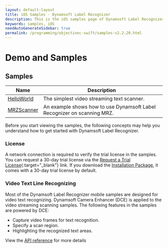 ```yaml
---
layout: default-layout
title: iOS Samples - Dynamsoft Label Recognizer
description: This is the iOS samples page of Dynamsoft Label Recognizer.
keywords: samples, iOS
needAutoGenerateSidebar: true
permalink: /programming/objectivec-swift/samples-v2.2.20.html
---
```


# Demo and Samples

## Samples

| Name | Description |
| ---- | ----------- |
| [HelloWorld](hello-world-sample.md) | The simplest video streaming text  scanner. |
| [MRZScanner](mrz-sample.md) | An example shows how to use Dynamsoft Label Recognizer on scanning MRZ. |

Before you start viewing the samples, the following concepts may help you understand how to get started with Dynamsoft Label Recognizer.

### License

A network connection is required to verify the trial license in the samples. You can request a 30-day trial license via the [Request a Trial License](https://www.dynamsoft.com/customer/license/trialLicense?product=dlr&utm_source=docs&package=ios){:target="_blank"} link. If you download the [Installation Package](https://www.dynamsoft.com/label-recognition/downloads/?product=dlr&utm_source=docs&package=ios), it comes with a 30-day trial license by default.

### Video Text Line Recognizing

Most of the Dynamsoft Label Recognizer mobile samples are designed for video text  recognizing. Dynamsoft Camera Enhancer (DCE) is applied to the video streaming scanning samples. The following features in the samples are powered by DCE:

- Capture video frames for text  recognition.
- Specify a scan region.
- Highlighting the recognized text  areas.

View the [API reference](api-reference/camera-enhancer/index.md) for more details
